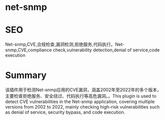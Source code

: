 # net-snmp
# SEO
Net-snmp,CVE,合规检查,漏洞检测,拒绝服务,代码执行。Net-snmp,CVE,compliance check,vulnerability detection,denial of service,code execution
# Summary
该插件用于检测Net-snmp应用的CVE漏洞，涵盖2002年至2022年的多个版本，主要检查拒绝服务、安全绕过、代码执行等高危漏洞。。This plugin is used to detect CVE vulnerabilities in the Net-snmp application, covering multiple versions from 2002 to 2022, mainly checking high-risk vulnerabilities such as denial of service, security bypass, and code execution.
